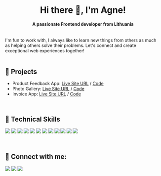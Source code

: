 <h1 align='center'> Hi there 👋, I'm Agne! </h1>
<h4 align="center">A passionate Frontend developer from Lithuania</h4>

<br/>
I'm fun to work with, I always like to learn new things from others as much as helping others solve their problems. Let's connect and create exceptional web experiences together!

<br/>
<br/>

## 💼 Projects

- Product Feedback App: [Live Site URL](https://product-feedback-app-lilac.vercel.app/) / [Code](https://github.com/AgneBalc/product-feedback-app)
- Photo Gallery: [Live Site URL](https://photo-gallery-ruddy.vercel.app/) / [Code](https://github.com/AgneBalc/react-typescript--photo-gallery)
- Invoice App: [Live Site URL](https://react-invoice-app-tau.vercel.app/) / [Code](https://github.com/AgneBalc/react--invoice-app)

<br/>

## 💼 Technical Skills
<p >
<img src="https://img.shields.io/badge/CSS-1572B6?style=for-the-badge&logo=css3&logoColor=white" />
<img src="https://img.shields.io/badge/HTML5-E34F26?style=for-the-badge&logo=html5&logoColor=white" />
<img src="https://img.shields.io/badge/JavaScript-F7DF1E?style=for-the-badge&logo=javascript&logoColor=black" />
<img src="https://img.shields.io/badge/React-61DAFB?style=for-the-badge&logo=react&logoColor=black" />
<img src="https://img.shields.io/badge/Redux-764ABC?style=for-the-badge&logo=redux&logoColor=white" />
<img src="https://img.shields.io/badge/TypeScript-007ACC?style=for-the-badge&logo=typescript&logoColor=white" />
<img src="https://img.shields.io/badge/Next.js-000000?style=for-the-badge&logo=next.js&logoColor=white" />
<img src="https://img.shields.io/badge/Tailwind_CSS-38B2AC?style=for-the-badge&logo=tailwind-css&logoColor=white" />
<img src="https://img.shields.io/badge/Node.js-339933?style=for-the-badge&logo=node.js&logoColor=white" />
<img src="https://img.shields.io/badge/Git-F05032?style=for-the-badge&logo=git&logoColor=white" />
<img src="https://img.shields.io/badge/MongoDB-47A248?style=for-the-badge&logo=mongodb&logoColor=white" />
<img src="https://img.shields.io/badge/PostgreSQL-336791?style=for-the-badge&logo=postgresql&logoColor=white" />
</p>

<br/>

## 🤝 Connect with me:
<p>
  <a href="https://www.linkedin.com/in/agn%C4%97-bal%C4%8Di%C5%ABnien%C4%97-4aaa513b/"><img src="https://img.shields.io/badge/LinkedIn-0077B5?style=for-the-badge&logo=linkedin&logoColor=white" /></a>
  <a href="mailto:agne.martinaityte@gmail.com"><img src="https://img.shields.io/badge/Gmail-D14836?style=for-the-badge&logo=gmail&logoColor=white" /></a>
   <a href="https://www.facebook.com/agne.martinaityte.5"><img src="https://img.shields.io/badge/Facebook-1877F2?style=for-the-badge&logo=facebook&logoColor=white" /></a>
</p>
